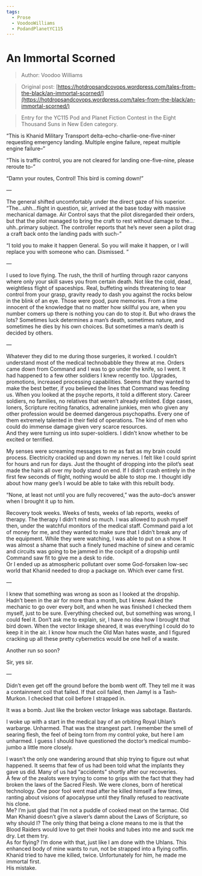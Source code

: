 ```yaml
---
tags:
  - Prose
  - VoodooWilliams
  - PodandPlanetYC115
---
```


# An Immortal Scorned

> Author: Voodoo Williams

> Original post: [https://hotdropsandcovops.wordpress.com/tales-from-the-black/an-immortal-scorned/](https://hotdropsandcovops.wordpress.com/tales-from-the-black/an-immortal-scorned/)

> Entry for the YC115 Pod and Planet Fiction Contest in the Eight Thousand Suns in New Eden category.


“This is Khanid Military Transport delta-echo-charlie-one-five-niner requesting emergency landing. Multiple engine failure, repeat multiple engine failure–”

“This is traffic control, you are not cleared for landing one-five-nine, please reroute to-”

“Damn your routes, Control! This bird is coming down!”

—

The general shifted uncomfortably under the direct gaze of his superior. “The…uhh…flight in question, sir, arrived at the base today with massive mechanical damage. Air Control says that the pilot disregarded their orders, but that the pilot managed to bring the craft to rest without damage to the…uhh..primary subject. The controller reports that he’s never seen a pilot drag a craft back onto the landing pads with such-”

“I told you to make it happen General. So you will make it happen, or I will replace you with someone who can. Dismissed. ”

—

I used to love flying. The rush, the thrill of hurtling through razor canyons where only your skill saves you from certain death. Not like the cold, dead, weightless flight of spaceships. Real, buffeting winds threatening to tear control from your grasp, gravity ready to dash you against the rocks below in the blink of an eye. Those were good, pure memories. From a time innocent of the knowledge that no matter how skillful you are, when you number comers up there is nothing you can do to stop it. But who draws the lots? Sometimes luck determines a man’s death, sometimes nature, and sometimes he dies by his own choices. But sometimes a man’s death is decided by others.

—

Whatever they did to me during those surgeries, it worked. I couldn’t understand most of the medical technobabble they threw at me. Orders came down from Command and I was to go under the knife, so I went. It had happened to a few other soldiers I knew recently too. Upgrades, promotions, increased processing capabilities. Seems that they wanted to make the best better, if you believed the lines that Command was feeding us. When you looked at the psyche reports, it told a different story. Career soldiers, no families, no relatives that weren’t already enlisted. Edge cases, loners, Scripture reciting fanatics, adrenaline junkies, men who given any other profession would be deemed dangerous psychopaths. Every one of them extremely talented in their field of operations. The kind of men who could do immense damage given very scarce resources.<br>
And they were turning us into super-soldiers. I didn’t know whether to be excited or terrified.

My senses were screaming messages to me as fast as my brain could process. Electricity crackled up and down my nerves. I felt like I could sprint for hours and run for days. Just the thought of dropping into the pilot’s seat made the hairs all over my body stand on end. If I didn’t crash entirely in the first few seconds of flight, nothing would be able to stop me. I thought idly about how many gee’s I would be able to take with this rebuilt body.

“None, at least not until you are fully recovered,” was the auto-doc’s answer when I brought it up to him.

Recovery took weeks. Weeks of tests, weeks of lab reports, weeks of therapy. The therapy I didn’t mind so much. I was allowed to push myself then, under the watchful monitors of the medical staff. Command paid a lot of money for me, and they wanted to make sure that I didn’t break any of the equipment. While they were watching, I was able to put on a show. It was almost a shame that such a finely tuned machine of sinew and ceramic and circuits was going to be jammed in the cockpit of a dropship until Command saw fit to give me a desk to ride.<br>
Or I ended up as atmospheric pollutant over some God-forsaken low-sec world that Khanid needed to drop a package on.
Which ever came first.

—

I knew that something was wrong as soon as I looked at the dropship. Hadn’t been in the air for more than a month, but I knew. Asked the mechanic to go over every bolt, and when he was finished I checked them myself, just to be sure. Everything checked out, but something was wrong, I could feel it. Don’t ask me to explain, sir, I have no idea how I brought that bird down. When the vector linkage sheared, it was everything I could do to keep it in the air. I know how much the Old Man hates waste, and I figured cracking up all these pretty cybernetics would be one hell of a waste.

Another run so soon?

Sir, yes sir.

—

Didn’t even get off the ground before the bomb went off. They tell me it was a containment coil that failed. If that coil failed, then Jamyl is a Tash-Murkon. I checked that coil before I strapped in.

It was a bomb. Just like the broken vector linkage was sabotage. Bastards.

I woke up with a start in the medical bay of an orbiting Royal Uhlan’s warbarge. Unharmed. That was the strangest part. I remember the smell of searing flesh, the feel of being torn from my control yoke, but here I am unharmed. I guess I should have questioned the doctor’s medical mumbo-jumbo a little more closely.

I wasn’t the only one wandering around that ship trying to figure out what happened. It seems that few of us had been told what the implants they gave us did. Many of us had “accidents” shortly after our recoveries.<br>
A few of the zealots were trying to come to grips with the fact that they had broken the laws of the Sacred Flesh. We were clones, born of heretical technology. One poor fool went mad after he killed himself a few times, ranting about visions of apocalypse until they finally refused to reactivate his clone.<br>
Me? I’m just glad that I’m not a puddle of cooked meat on the tarmac. Old Man Khanid doesn’t give a slaver’s damn about the Laws of Scripture, so why should I? The only thing that being a clone means to me is that the Blood Raiders would love to get their hooks and tubes into me and suck me dry. Let them try.<br>
As for flying? I’m done with that, just like I am done with the Uhlans. This enhanced body of mine wants to run, not be strapped into a flying coffin. Khanid tried to have me killed, twice. Unfortunately for him, he made me immortal first.<br>
His mistake.